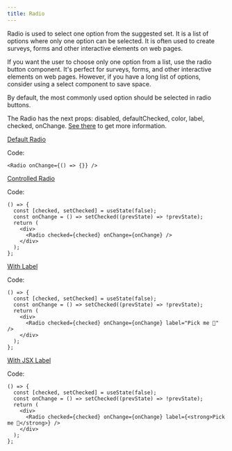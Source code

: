 ```yaml
---
title: Radio
---
```


Radio is used to select one option from the suggested set. It is a list of options where only one option can be selected. It is often used to create surveys, forms and other interactive elements on web pages.

If you want the user to choose only one option from a list, use the radio button component. It's perfect for surveys, forms, and other interactive elements on web pages. However, if you have a long list of options, consider using a select component to save space.

By default, the most commonly used option should be selected in radio buttons.

The Radio has the next props: disabled, defaultChecked, color, label, checked, onChange. [See there](/?path=/docs/core-controls-radio--docs) to get more information.

[Default Radio](/?path=/story/core-controls-radio--default-radio)

Code:

```tsx
<Radio onChange={() => {}} />
```

[Controlled Radio](/?path=/story/core-controls-radio--controlled-radio)

Code:

```tsx
() => {
  const [checked, setChecked] = useState(false);
  const onChange = () => setChecked((prevState) => !prevState);
  return (
    <div>
      <Radio checked={checked} onChange={onChange} />
    </div>
  );
};
```

[With Label](/?path=/story/core-controls-radio--with-label)

Code:

```tsx
() => {
  const [checked, setChecked] = useState(false);
  const onChange = () => setChecked((prevState) => !prevState);
  return (
    <div>
      <Radio checked={checked} onChange={onChange} label="Pick me 🌵" />
    </div>
  );
};
```

[With JSX Label](/?path=/story/core-controls-radio--with-jsx-label)

Code:

```tsx
() => {
  const [checked, setChecked] = useState(false);
  const onChange = () => setChecked((prevState) => !prevState);
  return (
    <div>
      <Radio checked={checked} onChange={onChange} label={<strong>Pick me 🌵</strong>} />
    </div>
  );
};
```
